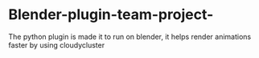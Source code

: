 # Blender-plugin-team-project-
The python plugin is made it to run on blender, it helps render animations faster by using cloudycluster
